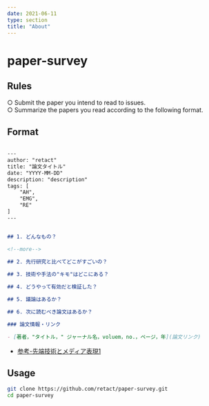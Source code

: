 ```yaml
---
date: 2021-06-11
type: section
title: "About"
---
```


# paper-survey

## Rules
 ○ Submit the paper you intend to read to issues.   
 ○ Summarize the papers you read according to the following format.  

## Format
```md

---
author: "retact"
title: "論文タイトル"
date: "YYYY-MM-DD"
description: "description"
tags: [
    "AH",
    "EMG",
    "RE"
]
---


## 1. どんなもの？

<!--more-->  
 
## 2. 先行研究と比べてどこがすごいの？

## 3. 技術や手法の"キモ"はどこにある？

## 4. どうやって有効だと検証した？

## 5. 議論はあるか？

## 6. 次に読むべき論文はあるか？

### 論文情報・リンク

- [著者，"タイトル，" ジャーナル名，voluem，no.，ページ，年](論文リンク)
```
- [参考-先端技術とメディア表現1](https://www.slideshare.net/Ochyai/1-ftma15)

## Usage
 

```bash
git clone https://github.com/retact/paper-survey.git
cd paper-survey
```
